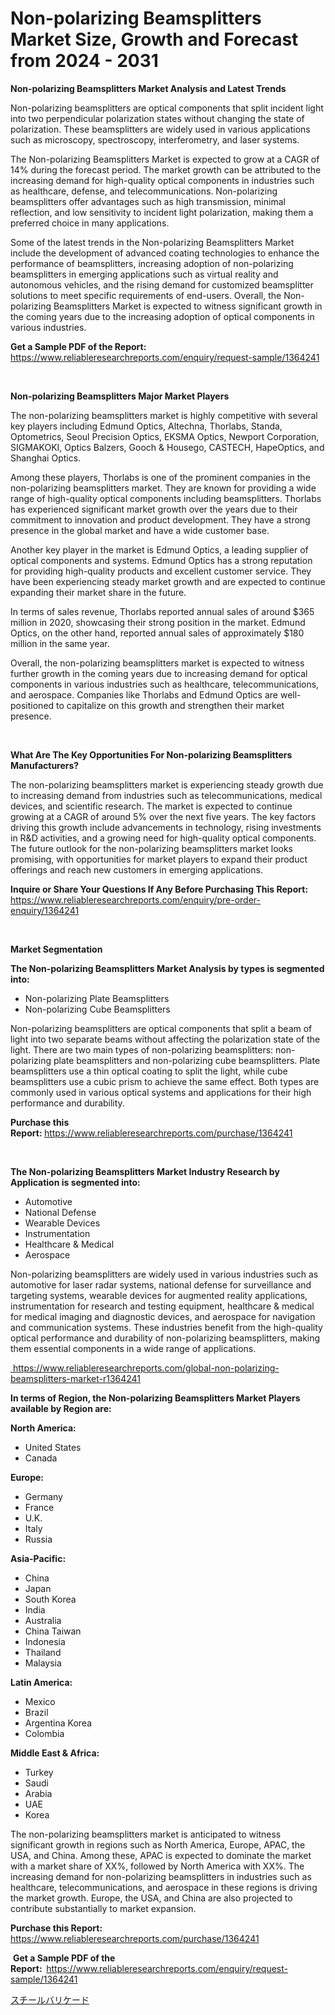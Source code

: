 <p><h1>Non-polarizing Beamsplitters Market Size, Growth and Forecast from 2024 - 2031</h1></p><p><strong>Non-polarizing Beamsplitters Market Analysis and Latest Trends</strong></p>
<p><p>Non-polarizing beamsplitters are optical components that split incident light into two perpendicular polarization states without changing the state of polarization. These beamsplitters are widely used in various applications such as microscopy, spectroscopy, interferometry, and laser systems.</p><p>The Non-polarizing Beamsplitters Market is expected to grow at a CAGR of 14% during the forecast period. The market growth can be attributed to the increasing demand for high-quality optical components in industries such as healthcare, defense, and telecommunications. Non-polarizing beamsplitters offer advantages such as high transmission, minimal reflection, and low sensitivity to incident light polarization, making them a preferred choice in many applications.</p><p>Some of the latest trends in the Non-polarizing Beamsplitters Market include the development of advanced coating technologies to enhance the performance of beamsplitters, increasing adoption of non-polarizing beamsplitters in emerging applications such as virtual reality and autonomous vehicles, and the rising demand for customized beamsplitter solutions to meet specific requirements of end-users. Overall, the Non-polarizing Beamsplitters Market is expected to witness significant growth in the coming years due to the increasing adoption of optical components in various industries.</p></p>
<p><strong>Get a Sample PDF of the Report:&nbsp;</strong> <a href="https://www.reliableresearchreports.com/enquiry/request-sample/1364241">https://www.reliableresearchreports.com/enquiry/request-sample/1364241</a></p>
<p>&nbsp;</p>
<p><strong>Non-polarizing Beamsplitters Major Market Players</strong></p>
<p><p>The non-polarizing beamsplitters market is highly competitive with several key players including Edmund Optics, Altechna, Thorlabs, Standa, Optometrics, Seoul Precision Optics, EKSMA Optics, Newport Corporation, SIGMAKOKI, Optics Balzers, Gooch & Housego, CASTECH, HapeOptics, and Shanghai Optics.</p><p>Among these players, Thorlabs is one of the prominent companies in the non-polarizing beamsplitters market. They are known for providing a wide range of high-quality optical components including beamsplitters. Thorlabs has experienced significant market growth over the years due to their commitment to innovation and product development. They have a strong presence in the global market and have a wide customer base.</p><p>Another key player in the market is Edmund Optics, a leading supplier of optical components and systems. Edmund Optics has a strong reputation for providing high-quality products and excellent customer service. They have been experiencing steady market growth and are expected to continue expanding their market share in the future.</p><p>In terms of sales revenue, Thorlabs reported annual sales of around $365 million in 2020, showcasing their strong position in the market. Edmund Optics, on the other hand, reported annual sales of approximately $180 million in the same year.</p><p>Overall, the non-polarizing beamsplitters market is expected to witness further growth in the coming years due to increasing demand for optical components in various industries such as healthcare, telecommunications, and aerospace. Companies like Thorlabs and Edmund Optics are well-positioned to capitalize on this growth and strengthen their market presence.</p></p>
<p>&nbsp;</p>
<p><strong>What Are The Key Opportunities For Non-polarizing Beamsplitters Manufacturers?</strong></p>
<p><p>The non-polarizing beamsplitters market is experiencing steady growth due to increasing demand from industries such as telecommunications, medical devices, and scientific research. The market is expected to continue growing at a CAGR of around 5% over the next five years. The key factors driving this growth include advancements in technology, rising investments in R&D activities, and a growing need for high-quality optical components. The future outlook for the non-polarizing beamsplitters market looks promising, with opportunities for market players to expand their product offerings and reach new customers in emerging applications.</p></p>
<p><strong>Inquire or Share Your Questions If Any Before Purchasing This Report:</strong> <a href="https://www.reliableresearchreports.com/enquiry/pre-order-enquiry/1364241">https://www.reliableresearchreports.com/enquiry/pre-order-enquiry/1364241</a></p>
<p>&nbsp;</p>
<p><strong>Market Segmentation</strong></p>
<p><strong>The Non-polarizing Beamsplitters Market Analysis by types is segmented into:</strong></p>
<p><ul><li>Non-polarizing Plate Beamsplitters</li><li>Non-polarizing Cube Beamsplitters</li></ul></p>
<p><p>Non-polarizing beamsplitters are optical components that split a beam of light into two separate beams without affecting the polarization state of the light. There are two main types of non-polarizing beamsplitters: non-polarizing plate beamsplitters and non-polarizing cube beamsplitters. Plate beamsplitters use a thin optical coating to split the light, while cube beamsplitters use a cubic prism to achieve the same effect. Both types are commonly used in various optical systems and applications for their high performance and durability.</p></p>
<p><strong>Purchase this Report:&nbsp;</strong><a href="https://www.reliableresearchreports.com/purchase/1364241">https://www.reliableresearchreports.com/purchase/1364241</a></p>
<p>&nbsp;</p>
<p><strong>The Non-polarizing Beamsplitters Market Industry Research by Application is segmented into:</strong></p>
<p><ul><li>Automotive</li><li>National Defense</li><li>Wearable Devices</li><li>Instrumentation</li><li>Healthcare & Medical</li><li>Aerospace</li></ul></p>
<p><p>Non-polarizing beamsplitters are widely used in various industries such as automotive for laser radar systems, national defense for surveillance and targeting systems, wearable devices for augmented reality applications, instrumentation for research and testing equipment, healthcare & medical for medical imaging and diagnostic devices, and aerospace for navigation and communication systems. These industries benefit from the high-quality optical performance and durability of non-polarizing beamsplitters, making them essential components in a wide range of applications.</p></p>
<p><a href="https://www.reliableresearchreports.com/global-non-polarizing-beamsplitters-market-r1364241">&nbsp;https://www.reliableresearchreports.com/global-non-polarizing-beamsplitters-market-r1364241</a></p>
<p><strong>In terms of Region, the Non-polarizing Beamsplitters Market Players available by Region are:</strong></p>
<p>
    <p> <strong> North America: </strong>
        <ul>
            <li>United States</li>
            <li>Canada</li>
        </ul>
        </p> 
    <p> <strong> Europe: </strong>
        <ul>
            <li>Germany</li>
            <li>France</li>
            <li>U.K.</li>
            <li>Italy</li>
            <li>Russia</li>
        </ul>
        </p> 
    <p> <strong> Asia-Pacific: </strong>
        <ul>
            <li>China</li>
            <li>Japan</li>
            <li>South Korea</li>
            <li>India</li>
            <li>Australia</li>
            <li>China Taiwan</li>
            <li>Indonesia</li>
            <li>Thailand</li>
            <li>Malaysia</li>
        </ul>
        </p> 
    <p> <strong> Latin America: </strong>
        <ul>
            <li>Mexico</li>
            <li>Brazil</li>
            <li>Argentina Korea</li>
            <li>Colombia</li>
        </ul>
        </p> 
    <p> <strong> Middle East & Africa: </strong>
        <ul>
            <li>Turkey</li>
            <li>Saudi</li>
            <li>Arabia</li>
            <li>UAE</li>
            <li>Korea</li>
        </ul>
    </p>
    </p>
<p><p>The non-polarizing beamsplitters market is anticipated to witness significant growth in regions such as North America, Europe, APAC, the USA, and China. Among these, APAC is expected to dominate the market with a market share of XX%, followed by North America with XX%. The increasing demand for non-polarizing beamsplitters in industries such as healthcare, telecommunications, and aerospace in these regions is driving the market growth. Europe, the USA, and China are also projected to contribute substantially to market expansion.</p></p>
<p><strong>Purchase this Report: </strong><a href="https://www.reliableresearchreports.com/purchase/1364241">https://www.reliableresearchreports.com/purchase/1364241</a></p>
<p>&nbsp;<strong>Get a Sample PDF of the Report:&nbsp;&nbsp;</strong><a href="https://www.reliableresearchreports.com/enquiry/request-sample/1364241">https://www.reliableresearchreports.com/enquiry/request-sample/1364241</a></p>
<p><strong></strong></p>
<p><p><a href="https://github.com/andrade7361/Market-Research-Report-List-1/blob/main/938332943058.md">スチールバリケード</a></p></p>